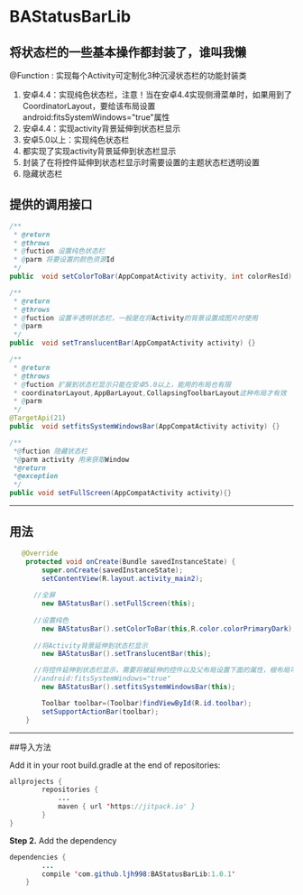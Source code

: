 # BAStatusBarLib

## 将状态栏的一些基本操作都封装了，谁叫我懒

 @Function : 实现每个Activity可定制化3种沉浸状态栏的功能封装类

1. 安卓4.4：实现纯色状态栏，注意！当在安卓4.4实现侧滑菜单时，如果用到了CoordinatorLayout，要给该布局设置android:fitsSystemWindows="true"属性
2. 安卓4.4：实现activity背景延伸到状态栏显示
3. 安卓5.0以上：实现纯色状态栏
4. 都实现了实现activity背景延伸到状态栏显示
5. 封装了在将控件延伸到状态栏显示时需要设置的主题状态栏透明设置
6. 隐藏状态栏

## 提供的调用接口

```java
/**
 * @return
 * @throws
 * @fuction 设置纯色状态栏
 * @parm 将要设置的颜色资源Id
 */
public  void setColorToBar(AppCompatActivity activity, int colorResId) {}

/**
 * @return
 * @throws
 * @fuction 设置半透明状态栏，一般是在将Activity的背景设置成图片时使用
 * @parm
 */
public  void setTranslucentBar(AppCompatActivity activity) {}

/**
 * @return
 * @throws
 * @fuction 扩展到状态栏显示只能在安卓5.0以上，能用的布局也有限
 * coordinatorLayout,AppBarLayout,CollapsingToolbarLayout这种布局才有效
 * @parm
 */
@TargetApi(21)
public  void setfitsSystemWindowsBar(AppCompatActivity activity) {}

/**
 *@fuction 隐藏状态栏
 *@parm activity 用来获取Window
 *@return
 *@exception
 */
public void setFullScreen(AppCompatActivity activity){}
```

---

## 用法

~~~java
   @Override
    protected void onCreate(Bundle savedInstanceState) {
        super.onCreate(savedInstanceState);
        setContentView(R.layout.activity_main2);
      
      //全屏
        new BAStatusBar().setFullScreen(this);
      
      //设置纯色
        new BAStatusBar().setColorToBar(this,R.color.colorPrimaryDark);
      
      //将Activity背景延伸到状态栏显示
      	new BAStatusBar().setTranslucentBar(this);

      //将控件延伸到状态栏显示，需要将被延伸的控件以及父布局设置下面的属性，根布局可以不设置这个属性
      //android:fitsSystemWindows="true"
        new BAStatusBar().setfitsSystemWindowsBar(this);

        Toolbar toolbar=(Toolbar)findViewById(R.id.toolbar);
        setSupportActionBar(toolbar);
    }
~~~

---

##导入方法

Add it in your root build.gradle at the end of repositories:

~~~java
allprojects {
		repositories {
			...
			maven { url 'https://jitpack.io' }
		}
}
~~~

**Step 2.** Add the dependency

~~~java
dependencies {
  		...
		compile 'com.github.ljh998:BAStatusBarLib:1.0.1'
	}
~~~


